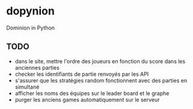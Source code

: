 # dopynion

Dominion in Python

## TODO

- dans le site, mettre l'ordre des joueurs en fonction du score dans les anciennes parties
- checker les identifiants de partie renvoyés par les API
- s'assurer que les stratégies random fonctionnent avec des parties en simultané
- afficher les noms des équipes sur le leader board et le graphe
- purger les anciens games automatiquement sur le serveur
